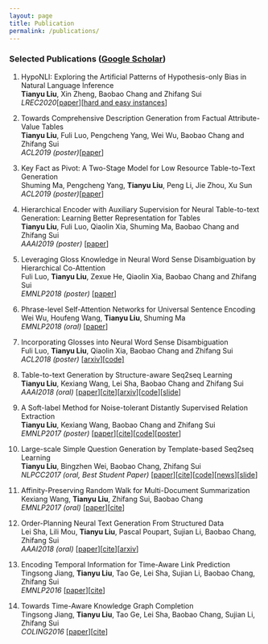 ```yaml
---
layout: page
title: Publication
permalink: /publications/
---
```



### Selected Publications ([Google Scholar](https://scholar.google.com/citations?user=6hHbBwwAAAAJ))
1. HypoNLI: Exploring the Artificial Patterns of Hypothesis-only Bias in Natural Language Inference
<br>**Tianyu Liu**, Xin Zheng, Baobao Chang and Zhifang Sui
<br>*LREC2020*[[paper](https://arxiv.org/pdf/2003.02756.pdf)][[hard and easy instances](/paper/LREC20_hypoNLI.zip)]

2. Towards Comprehensive Description Generation from Factual Attribute-Value Tables
<br>**Tianyu Liu**, Fuli Luo, Pengcheng Yang, Wei Wu, Baobao Chang and Zhifang Sui
<br>*ACL2019 (poster)*[[paper](https://www.aclweb.org/anthology/P19-1600.pdf)]

3. Key Fact as Pivot: A Two-Stage Model for Low Resource Table-to-Text Generation
<br>Shuming Ma, Pengcheng Yang, **Tianyu Liu**, Peng Li, Jie Zhou, Xu Sun
<br>*ACL2019 (poster)*[[paper](https://arxiv.org/pdf/1908.03067.pdf)]

4. Hierarchical Encoder with Auxiliary Supervision for Neural Table-to-text Generation: Learning Better Representation for Tables
<br>**Tianyu Liu**, Fuli Luo, Qiaolin Xia, Shuming Ma, Baobao Chang and Zhifang Sui
<br>*AAAI2019 (poster)* [[paper](https://www.aaai.org/Papers/AAAI/2019/AAAI-LiuT.3205.pdf)]

5. Leveraging Gloss Knowledge in Neural Word Sense Disambiguation by Hierarchical Co-Attention
<br>Fuli Luo, **Tianyu Liu**, Zexue He, Qiaolin Xia, Baobao Chang and Zhifang Sui
<br>*EMNLP2018 (poster)* [[paper](http://aclweb.org/anthology/D18-1170)]

6. Phrase-level Self-Attention Networks for Universal Sentence Encoding
<br>Wei Wu, Houfeng Wang, **Tianyu Liu**, Shuming Ma
<br>*EMNLP2018 (oral)* [[paper](http://aclweb.org/anthology/D18-1408)]

7. Incorporating Glosses into Neural Word Sense Disambiguation
<br>Fuli Luo, **Tianyu Liu**, Qiaolin Xia, Baobao Chang and Zhifang Sui
<br>*ACL2018 (poster)* [[arxiv](https://arxiv.org/abs/1805.08028)][[code]](https://github.com/jimiyulu/WSD_MemNN)

8. Table-to-text Generation by Structure-aware Seq2seq Learning
<br>**Tianyu Liu**, Kexiang Wang, Lei Sha, Baobao Chang and Zhifang Sui
<br>*AAAI2018 (oral)* [[paper](/papers/aaai2018_liu.pdf)][[cite](http://dblp.org/rec/bibtex/journals/corr/abs-1711-09724)][[arxiv](https://arxiv.org/abs/1711.09724)][[code](https://github.com/tyliupku/wiki2bio)][[slide](/papers/AAAI-18-ppt.pdf)]

9. A Soft-label Method for Noise-tolerant Distantly Supervised Relation Extraction
<br>**Tianyu Liu**, Kexiang Wang, Baobao Chang and Zhifang Sui
<br>*EMNLP2017 (poster)* [[paper](/papers/emnlp2017_liu.pdf)][[cite](http://dblp.org/rec/bibtex/conf/emnlp/LiuWCS17)][[code](https://github.com/tyliupku/soft-label-RE)][[poster](/papers/EMNLP-17-poster.pdf)]

10. Large-scale Simple Question Generation by Template-based Seq2seq Learning
<br>**Tianyu Liu**, Bingzhen Wei, Baobao Chang, Zhifang Sui
<br>*NLPCC2017 (oral, Best Student Paper)* [[paper](/papers/nlpcc2017_liu.pdf)][[cite](http://dblp.org/rec/bibtex/conf/nlpcc/LiuWCS17)][[code](https://github.com/tyliupku/ChineseQG)][[news](http://www.sohu.com/a/203906825_498158)][[slide](/papers/NLPCC-17-ppt.pdf)]

11. Affinity-Preserving Random Walk for Multi-Document Summarization
<br>Kexiang Wang, **Tianyu Liu**, Zhifang Sui, Baobao Chang
<br>*EMNLP2017 (oral)* [[paper](/papers/emnlp2017_wang.pdf)][[cite](http://dblp.org/rec/bibtex/conf/emnlp/WangLSC17)]

12. Order-Planning Neural Text Generation From Structured Data
<br>Lei Sha, Lili Mou, **Tianyu Liu**, Pascal Poupart, Sujian Li, Baobao Chang, Zhifang Sui
<br>*AAAI2018 (oral)* [[paper](/papers/aaai2018_sha.pdf)][[cite](http://dblp.org/rec/bibtex/journals/corr/abs-1709-00155)][[arxiv](https://arxiv.org/abs/1709.00155)]

13. Encoding Temporal Information for Time-Aware Link Prediction
<br>Tingsong Jiang, **Tianyu Liu**, Tao Ge, Lei Sha, Sujian Li, Baobao Chang, Zhifang Sui
<br>*EMNLP2016* [[paper](/papers/emnlp2016_jiang.pdf)][[cite](http://dblp.org/rec/bibtex/conf/emnlp/JiangLGSLCS16)]

14. Towards Time-Aware Knowledge Graph Completion
<br>Tingsong Jiang, **Tianyu Liu**, Tao Ge, Lei Sha, Baobao Chang, Sujian Li, Zhifang Sui
<br>*COLING2016* [[paper](/papers/coling2016_jiang.pdf)][[cite](http://dblp.org/rec/bibtex/conf/coling/JiangLGSCLS16)]

